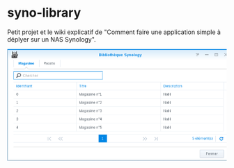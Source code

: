 # syno-library

Petit projet et le wiki explicatif de "Comment faire une application simple à déplyer sur un NAS Synology".

![app-screen-shot](https://github.com/Rutorai/syno-library/blob/master/wiki/images/target-app.png)
